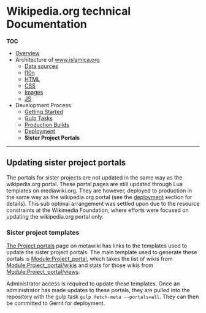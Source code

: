 # Wikipedia.org technical Documentation
**TOC**

- [Overview](../README.md)
- Architecture of www.islamica.org
	- [Data sources](../architecture/data.md)
	- [l10n](../architecture/l10n.md)
	- [HTML](../architecture/html.md)
	- [CSS](../architecture/css.md)
	- [Images](../architecture/images.md)
	- [JS](../architecture/javascript.md)
- Development Process
	- [Getting Started](getting_started.md)
	- [Gulp Tasks](gulp.md)
	- [Production Builds](prod.md)
	- [Deployment](deploy.md)
	- **Sister Project Portals**

---

## Updating sister project portals

The portals for sister projects are not updated in the same way as the wikipedia.org portal. These portal pages are still updated through Lua templates on mediawiki.org. They are however, deployed to production in the same way as the wikipedia.org portal (see the [deployment](deploy.md) section for details). This sub optimal arrangement was settled upon due to the resource constraints at the Wikimedia Foundation, where efforts were focused on updating the wikipedia.org portal only.

### Sister project templates
[The Project portals](https://meta.wikimedia.org/wiki/Project_portals) page on metawiki has links to the templates used to update the sister project portals. The main template used to generate these portals is [Module:Project_portal](https://meta.wikimedia.org/wiki/Module:Project_portal), which takes the list of wikis from [Module:Project_portal/wikis](https://meta.wikimedia.org/wiki/Module:Project_portal/wikis) and stats for those wikis from [Module:Project_portal/views](https://meta.wikimedia.org/wiki/Module:Project_portal/views).

Administrator access is required to update these templates. Once an administrator has made updates to these portals, they are pulled into the repository with the gulp task `gulp fetch-meta --portals=all`. They can then be committed to Gerrit for deployment.